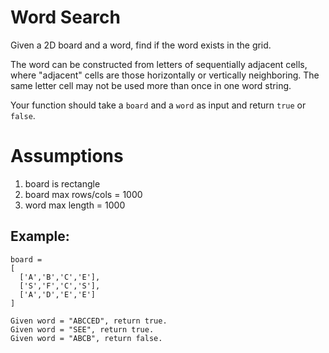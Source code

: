 # Word Search
Given a 2D board and a word, find if the word exists in the grid.

The word can be constructed from letters of sequentially adjacent cells, where "adjacent" cells are those horizontally or vertically neighboring. The same letter cell may not be used more than once in one word string.

Your function should take a `board` and a `word` as input and return `true` or `false`.


# Assumptions
1. board is rectangle
1. board max rows/cols = 1000
1. word max length = 1000

## Example:

```
board =
[
  ['A','B','C','E'],
  ['S','F','C','S'],
  ['A','D','E','E']
]

Given word = "ABCCED", return true.
Given word = "SEE", return true.
Given word = "ABCB", return false.
```
